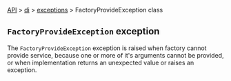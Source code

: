 [API](/docs/api.md) > [di](/docs/api/di/di.md) > [exceptions](/docs/api/di/exceptions/exceptions.md) > FactoryProvideException class

## `FactoryProvideException` exception

The `FactoryProvideException` exception is raised when factory cannot provide service, because one or more of it's arguments cannot be provided, or when implementation returns an unexpected value or raises an exception.
